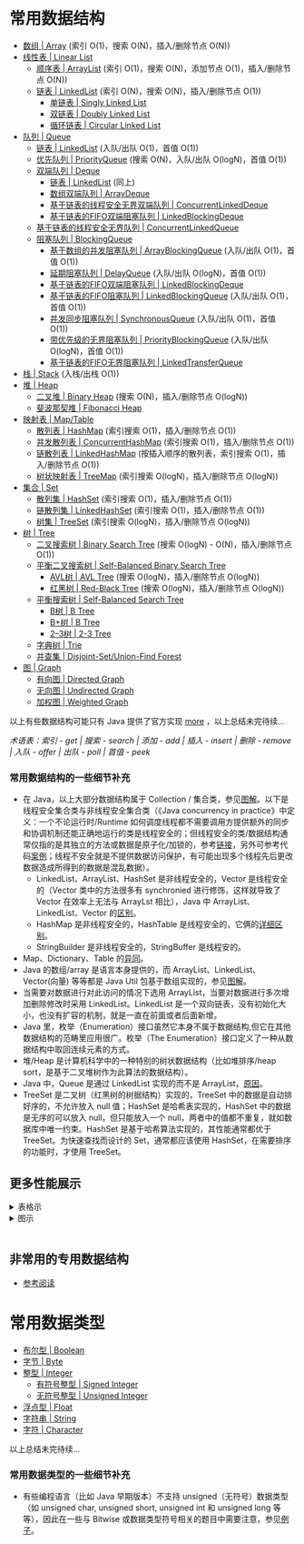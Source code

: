# 常用数据结构
  
- [数组 | Array]() (索引 O(1)，搜索 O(N)，插入/删除节点 O(N))
- [线性表 | Linear List]()
  - [顺序表 | ArrayList]() (索引 O(1)，搜索 O(N)，添加节点 O(1)，插入/删除节点 O(N))
  - [链表 | LinkedList](./Data%20Structure%20Implementation/LinkedList/) (索引 O(N)，搜索 O(N)，插入/删除节点 O(1))
    - [单链表 | Singly Linked List]()
    - [双链表 | Doubly Linked List]()
    - [循环链表 | Circular Linked List]()
- [队列 | Queue]()
  - [链表 | LinkedList](./Data%20Structure%20Implementation/LinkedList/) (入队/出队 O(1)，首值 O(1))
  - [优先队列 | PriorityQueue]() (搜索 O(N)，入队/出队 O(logN)，首值 O(1))
  - [双端队列 | Deque]()
    - [链表 | LinkedList](./Data%20Structure%20Implementation/LinkedList/) (同上)
    - [数组双端队列 | ArrayDeque](./../HackerRank%20Practises/java/medium/Java%20Dequeue.java)
    - [基于链表的线程安全无界双端队列 | ConcurrentLinkedDeque]()
    - [基于链表的FIFO双端阻塞队列 | LinkedBlockingDeque]()
  - [基于链表的线程安全无界队列 | ConcurrentLinkedQueue]()
  - [阻塞队列 | BlockingQueue](./Data%20Structure%20Implementation/BlockingQueue/)
    - [基于数组的并发阻塞队列 | ArrayBlockingQueue]() (入队/出队 O(1)，首值 O(1))
    - [延期阻塞队列 | DelayQueue]() (入队/出队 O(logN)，首值 O(1))
    - [基于链表的FIFO双端阻塞队列 | LinkedBlockingDeque]()
    - [基于链表的FIFO阻塞队列 | LinkedBlockingQueue]() (入队/出队 O(1)，首值 O(1))
    - [并发同步阻塞队列 | SynchronousQueue]() (入队/出队 O(1)，首值 O(1))
    - [带优先级的无界阻塞队列 | PriorityBlockingQueue]() (入队/出队 O(logN)，首值 O(1))
    - [基于链表的FIFO无界阻塞队列 | LinkedTransferQueue](./Data%20Structure%20Implementation/LinkedTransferQueue/)
- [栈 | Stack]() (入栈/出栈 O(1))
- [堆 | Heap]()
  - [二叉堆 | Binary Heap]() (搜索 O(N)，插入/删除节点 O(logN))
  - [斐波那契堆 | Fibonacci Heap]()
- [映射表 | Map/Table]()
  - [散列表 | HashMap](./Data%20Structure%20Implementation/HashMap/) (索引搜索 O(1)，插入/删除节点 O(1))
  - [并发散列表 | ConcurrentHashMap]() (索引搜索 O(1)，插入/删除节点 O(1))
  - [链散列表 | LinkedHashMap]() (按插入顺序的散列表，索引搜索 O(1)，插入/删除节点 O(1))
  - [树状映射表 | TreeMap]() (索引搜索 O(logN)，插入/删除节点 O(logN))
- [集合 | Set]()
  - [散列集 | HashSet]() (索引搜索 O(1)，插入/删除节点 O(1))
  - [链散列集 | LinkedHashSet]() (索引搜索 O(1)，插入/删除节点 O(1))
  - [树集 | TreeSet]() (索引搜索 O(logN)，插入/删除节点 O(logN))
- [树 | Tree]()
  - [二叉搜索树 | Binary Search Tree]() (搜索 O(logN) - O(N)，插入/删除节点 O(1))
  - [平衡二叉搜索树 | Self-Balanced Binary Search Tree]()
    - [AVL树 | AVL Tree](./Data%20Structure%20Implementation/AVL%20Tree/) (搜索 O(logN)，插入/删除节点 O(logN))
    - [红黑树 | Red-Black Tree]() (搜索 O(logN)，插入/删除节点 O(logN))
  - [平衡搜索树 | Self-Balanced Search Tree]()
    - [B树 | B Tree]()
    - [B+树 | B Tree]()
    - [2–3树 | 2-3 Tree]()
  - [字典树 | Trie](./Data%20Structure%20Implementation/Trie/)
  - [并查集 | Disjoint-Set/Union-Find Forest]()
- [图 | Graph]()
  - [有向图 | Directed Graph]()
  - [无向图 | Undirected Graph]()
  - [加权图 | Weighted Graph]()
  
以上有些数据结构可能只有 Java 提供了官方实现 [more](https://www.zhihu.com/question/325814788) ，以上总结未完待续...  
  
*术语表：索引 - get | 搜索 - search | 添加 - add | 插入 - insert | 删除 - remove | 入队 - offer | 出队 - poll | 首值 - peek*  
  
### 常用数据结构的一些细节补充
* 在 Java，以上大部分数据结构属于 Collection / 集合类，参见[图解](./Java%20Collection.png)。以下是线程安全集合类与非线程安全集合类（《Java concurrency in practice》中定义：一个不论运行时/Runtime 如何调度线程都不需要调用方提供额外的同步和协调机制还能正确地运行的类是线程安全的；但线程安全的类/数据结构通常仅指的是其独立的方法或数据是原子化/加锁的，参考[链接](https://blog.csdn.net/a158123/article/details/84948046)，另外可参考代码[案例](../Computer%20System%20Layer/并发与并行(Java)/Jenkov/RaceConditions.java)；线程不安全就是不提供数据访问保护，有可能出现多个线程先后更改数据造成所得到的数据是混乱数据）。
  * LinkedList、ArrayList、HashSet 是非线程安全的，Vector 是线程安全的（Vector 类中的方法很多有 synchronied 进行修饰，这样就导致了 Vector 在效率上无法与 ArrayLst 相比），Java 中 ArrayList、LinkedList、Vector 的[区别](https://www.cnblogs.com/wanlipeng/archive/2010/10/21/1857791.html)。
  * HashMap 是非线程安全的，HashTable 是线程安全的，它俩的[详细区别](https://stackoverflow.com/questions/40471/differences-between-hashmap-and-hashtable)。
  * StringBuilder 是非线程安全的，StringBuffer 是线程安的。
* Map、Dictionary、Table 的[异同](https://www.zhihu.com/question/27581780)。
* Java 的数组/array 是语言本身提供的，而 ArrayList、LinkedList、Vector(向量) 等等都是 Java Util 包基于数组实现的，参见[图解](./Java%20Util%20Collections.png)。
* 当需要对数据进行对此访问的情况下选用 ArrayList，当要对数据进行多次增加删除修改时采用 LinkedList。LinkedList 是一个双向链表，没有初始化大小，也没有扩容的机制，就是一直在前面或者后面新增。
* Java 里，枚举（Enumeration）接口虽然它本身不属于数据结构,但它在其他数据结构的范畴里应用很广。枚举（The Enumeration）接口定义了一种从数据结构中取回连续元素的方式。
* 堆/Heap 是计算机科学中的一种特别的树状数据结构（比如堆排序/heap sort，是基于二叉堆树作为此算法的数据结构）。
* Java 中，Queue 是通过 LinkedList 实现的而不是 ArrayList，[原因](https://stackoverflow.com/questions/41665425/why-arraylist-doesnt-implements-queue)。
* TreeSet 是二叉树（红黑树的树据结构）实现的，TreeSet 中的数据是自动排好序的，不允许放入 null 值；HashSet 是哈希表实现的，HashSet 中的数据是无序的可以放入 null，但只能放入一个 null，两者中的值都不重复，就如数据库中唯一约束。HashSet 是基于哈希算法实现的，其性能通常都优于 TreeSet。为快速查找而设计的 Set，通常都应该使用 HashSet，在需要排序的功能时，才使用 TreeSet。  
  
## 更多性能展示
<details>
<summary>表格示</summary>

List                 | Add  | Remove | Get  | Contains | Next | Data Structure
---------------------|------|--------|------|----------|------|---------------
ArrayList            | O(1) |  O(n)  | O(1) |   O(n)   | O(1) | Array
LinkedList           | O(1) |  O(1)  | O(n) |   O(n)   | O(1) | Linked List
CopyOnWriteArrayList | O(n) |  O(n)  | O(1) |   O(n)   | O(1) | Array
  
Set                   |    Add   |  Remove  | Contains |   Next   | Size | Data Structure
----------------------|----------|----------|----------|----------|------|-------------------------
HashSet               | O(1)     | O(1)     | O(1)     | O(h/n)   | O(1) | Hash Table
LinkedHashSet         | O(1)     | O(1)     | O(1)     | O(1)     | O(1) | Hash Table + Linked List
EnumSet               | O(1)     | O(1)     | O(1)     | O(1)     | O(1) | Bit Vector
TreeSet               | O(log n) | O(log n) | O(log n) | O(log n) | O(1) | Red-black tree
CopyOnWriteArraySet   | O(n)     | O(n)     | O(n)     | O(1)     | O(1) | Array
ConcurrentSkipListSet | O(log n) | O(log n) | O(log n) | O(1)     | O(n) | Skip List
  
Queue                   |  Offer   | Peak |   Poll   | Remove | Size | Data Structure
------------------------|----------|------|----------|--------|------|---------------
PriorityQueue           | O(log n) | O(1) | O(log n) |  O(n)  | O(1) | Priority Heap
LinkedList              | O(1)     | O(1) | O(1)     |  O(1)  | O(1) | Array
ArrayDequeue            | O(1)     | O(1) | O(1)     |  O(n)  | O(1) | Linked List
ConcurrentLinkedQueue   | O(1)     | O(1) | O(1)     |  O(n)  | O(n) | Linked List
ArrayBlockingQueue      | O(1)     | O(1) | O(1)     |  O(n)  | O(1) | Array
PriorirityBlockingQueue | O(log n) | O(1) | O(log n) |  O(n)  | O(1) | Priority Heap
SynchronousQueue        | O(1)     | O(1) | O(1)     |  O(n)  | O(1) | None!
DelayQueue              | O(log n) | O(1) | O(log n) |  O(n)  | O(1) | Priority Heap
LinkedBlockingQueue     | O(1)     | O(1) | O(1)     |  O(n)  | O(1) | Linked List
  
Map                   |   Get    | ContainsKey |   Next   | Data Structure
----------------------|----------|-------------|----------|-------------------------
HashMap               | O(1)     |   O(1)      | O(h / n) | Hash Table
LinkedHashMap         | O(1)     |   O(1)      | O(1)     | Hash Table + Linked List
IdentityHashMap       | O(1)     |   O(1)      | O(h / n) | Array
WeakHashMap           | O(1)     |   O(1)      | O(h / n) | Hash Table
EnumMap               | O(1)     |   O(1)      | O(1)     | Array
TreeMap               | O(log n) |   O(log n)  | O(log n) | Red-black tree
ConcurrentHashMap     | O(1)     |   O(1)      | O(h / n) | Hash Tables
ConcurrentSkipListMap | O(log n) |   O(log n)  | O(1)     | Skip List
  
以上参考自：https://gist.github.com/psayre23/c30a821239f4818b0709  
</details>
  
<details>
<summary>图示</summary>

![](./Big-O%20Complexity%20Chart.png)  
![](./Common%20Data%20Structure%20Operations.png)  
![](./Array%20Sorting%20Algorithms.png)  
![](./BIG-O-CHEATSHEET.png)  
</details>
<br>
  
## 非常用的专用数据结构
- [参考阅读](https://stackoverflow.com/questions/500607/what-are-the-lesser-known-but-useful-data-structures)  
  
  
  
# 常用数据类型
- [布尔型 | Boolean]()
- [字节 | Byte]()
- [整型 | Integer]()
  - [有符号整型 | Signed Integer]()
  - [无符号整型 | Unsigned Integer]()
- [浮点型 | Float]()
- [字符串 | String]()
- [字符 | Character]()  
  
以上总结未完待续...  
  
### 常用数据类型的一些细节补充
* 有些编程语言（比如 Java 早期版本）不支持 unsigned（无符号）数据类型（如 unsigned char, unsigned short, unsigned int 和 unsigned long 等等），因此在一些与 Bitwise 或数据类型符号相关的题目中需要注意，参见[例子](./../Leetcode%20Practices/algorithms/easy/190%20Reverse%20Bits.java)。
  
